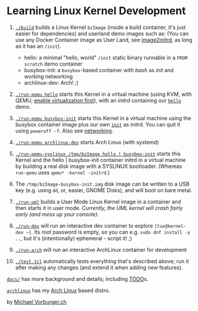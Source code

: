 Learning Linux Kernel Development
=================================

1. [`./build`](./build) builds a Linux Kernel `bzImage` (inside a build container, it's just easier for dependencies)
and userland demo images such as: (You can use any Docker Container image as User Land, see [image2initrd](image2initrd),
as long as it has an `/init`).

   * hello: a minimal "hello, world" `/init` static binary runnable in a `FROM scratch` demo container
   * busybox-init: a `busybox`-based container with _bash_ as _init_ and working networking
   * archlinux-dev: Arch! ;)

1. [`./run-qemu hello`](./run-qemu) starts this Kernel in a virtual machine
(using KVM, with QEMU; [enable virtualization first](docs/setup-virtualization.md)),
with an _initrd_ containing our [`hello`](containers/src/hello.c) demo.

1. [`./run-qemu busybox-init`](./run-qemu) starts this Kernel in a virtual machine
using the busybox container image plus our own [`init`](containers/busybox-init)
as initrd.  You can quit it using `poweroff -f`.  Also see [networking](docs/networking.md).

1. [`./run-qemu archlinux-dev`](./run-qemu) starts Arch Linux (with systemd)

1. [`./run-qemu-syslinux /tmp/bzImage hello | busybox-init`](./run-qemu-syslinux) starts this Kernel
and the hello | busybox-init container initrd in a virtual machine by building a real disk image
with a SYSLINUX bootloader.  (Whereas `run-qemu` uses `qemu* -kernel -initrd`.)

1. The `/tmp/bzImage-busybox-init.img` disk image can be written to a USB key (e.g. using `dd`, or, easier, GNOME Disks), and will boot on bare metal.

1. [`./run-uml`](./run-uml) builds a User Mode Linux Kernel image in a container and then starts it in user mode.
_Currently, the UML kernel will crash fairly early (and mess up your console)._

1. [`./run-dev`](./run-dev) will run an interactive dev container to explore `[tux@kernel-dev ~]`.
Its root password is empty, so you can e.g. `sudo dnf install -y ..`, but it's (intentionally) ephemeral - script it! ;)

1. [`./run-arch`](./run-arch) will run an interactive ArchLinux container for development

1. [`./test.tcl`](./test.tcl) automatically tests everything that's described above; run it after making any changes (and extend it when adding new features).

[`docs/`](docs/) has more background and details; including [TODO](docs/todo.md)s.

[`archlinux`](archlinux/) has my [Arch Linux](https://archlinux.org) based distro.

by [Michael Vorburger.ch](https://www.vorburger.ch)
